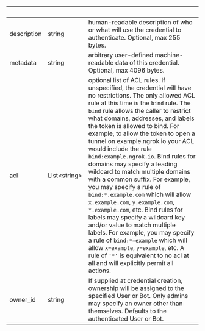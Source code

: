 <!-- Code generated for API Clients. DO NOT EDIT. -->

| &nbsp; | &nbsp; | &nbsp; |
|---|---|---|
| description | string | human-readable description of who or what will use the credential to authenticate. Optional, max 255 bytes. |
| metadata | string | arbitrary user-defined machine-readable data of this credential. Optional, max 4096 bytes. |
| acl | List&lt;string&gt; | optional list of ACL rules. If unspecified, the credential will have no restrictions. The only allowed ACL rule at this time is the `bind` rule. The `bind` rule allows the caller to restrict what domains, addresses, and labels the token is allowed to bind. For example, to allow the token to open a tunnel on example.ngrok.io your ACL would include the rule `bind:example.ngrok.io`. Bind rules for domains may specify a leading wildcard to match multiple domains with a common suffix. For example, you may specify a rule of `bind:*.example.com` which will allow `x.example.com`, `y.example.com`, `*.example.com`, etc. Bind rules for labels may specify a wildcard key and/or value to match multiple labels. For example, you may specify a rule of `bind:*=example` which will allow `x=example`, `y=example`, etc. A rule of `'*'` is equivalent to no acl at all and will explicitly permit all actions. |
| owner_id | string | If supplied at credential creation, ownership will be assigned to the specified User or Bot. Only admins may specify an owner other than themselves. Defaults to the authenticated User or Bot. |